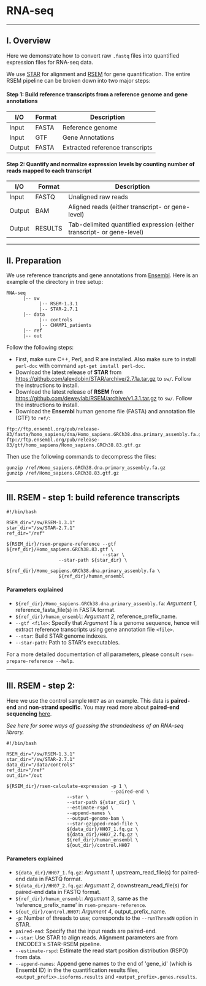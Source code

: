 # RNA-seq

***
## I. Overview

Here we demonstrate how to convert raw `.fastq` files into quantified expression files for RNA-seq data.

We use [STAR](https://github.com/alexdobin/STAR) for alignment and [RSEM](https://deweylab.github.io/RSEM/) for gene quantification. The entire RSEM pipeline can be broken down into two major steps:

#### Step 1: Build reference transcripts from a reference genome and gene annotations

I/O       |   Format   | Description
--------- | ---------- | ---------------------------------
Input     |   FASTA    |  Reference genome
Input     |    GTF     |  Gene Annotations
Output    |   FASTA    |  Extracted reference transcripts

#### Step 2: Quantify and normalize expression levels by counting number of reads mapped to each transcript

I/O       |   Format     |   Description
--------- | ------------ | --------------------------------------------------
Input     |   FASTQ      |  Unaligned raw reads
Output    |    BAM       |  Aligned reads (either transcript- or gene-level)
Output    |   RESULTS    |  Tab-delimited quantified expression (either transcript- or gene-level)

***
## II. Preparation

We use reference trancripts and gene annotations from [Ensembl](http://useast.ensembl.org/info/data/ftp/index.html). Here is an example of the directory in tree setup:
```
RNA-seq
      |-- sw
            |-- RSEM-1.3.1
            |-- STAR-2.7.1
      |-- data
            |-- controls
            |-- CHAMP1_patients
      |-- ref
      |-- out
```


Follow the following steps:

* First, make sure C++, Perl, and R are installed. Also make sure to install `perl-doc` with command `apt-get install perl-doc`.
* Download the latest release of **STAR** from https://github.com/alexdobin/STAR/archive/2.7.1a.tar.gz to `sw/`. Follow the instructions to install.
* Download the latest release of **RSEM** from https://github.com/deweylab/RSEM/archive/v1.3.1.tar.gz to `sw/`. Follow the instructions to install.
* Download the **Ensembl** human genome file (FASTA) and annotation file (GTF) to `ref/`:

```
ftp://ftp.ensembl.org/pub/release-83/fasta/homo_sapiens/dna/Homo_sapiens.GRCh38.dna.primary_assembly.fa.gz
ftp://ftp.ensembl.org/pub/release-83/gtf/homo_sapiens/Homo_sapiens.GRCh38.83.gtf.gz
```

Then use the following commands to decompress the files:

```
gunzip /ref/Homo_sapiens.GRCh38.dna.primary_assembly.fa.gz
gunzip /ref/Homo_sapiens.GRCh38.83.gtf.gz
```

***
## III. RSEM - step 1: build reference transcripts

```
#!/bin/bash

RSEM_dir="/sw/RSEM-1.3.1"
star_dir="/sw/STAR-2.7.1"
ref_dir="/ref"

${RSEM_dir}/rsem-prepare-reference --gtf ${ref_dir}/Homo_sapiens.GRCh38.83.gtf \
                                   --star \
				   --star-path ${star_dir} \
				   ${ref_dir}/Homo_sapiens.GRCh38.dna.primary_assembly.fa \
				   ${ref_dir}/human_ensembl
```

#### Parameters explained
* `${ref_dir}/Homo_sapiens.GRCh38.dna.primary_assembly.fa`: *Argument 1*, reference_fasta_file(s) in FASTA format.
* `${ref_dir}/human_ensembl`: *Argument 2*, reference_prefix_name.
* `--gtf <file>`: Specify that *Argument 1* is a genome sequence, hence will extract reference transcripts using gene annotation file `<file>`.
* `--star`: Build STAR genome indexes.
* `--star-path`: Path to STAR's executables.

For a more detailed documentation of all parameters, please consult `rsem-prepare-reference --help`.

***
## III. RSEM - step 2: 

Here we use the control sample `HH07` as an example. This data is **paired-end** and **non-strand specific**. You may read more about **paired-end sequencing** [here]((https://www.illumina.com/science/technology/next-generation-sequencing/paired-end-vs-single-read-sequencing.html)).

*See here for some ways of guessing the strandedness of an RNA-seq library.*


```
#!/bin/bash

RSEM_dir="/sw/RSEM-1.3.1"
star_dir="/sw/STAR-2.7.1"
data_dir="/data/controls"
ref_dir="/ref"
out_dir="/out

${RSEM_dir}/rsem-calculate-expression -p 1 \
                                      --paired-end \
				      --star \
				      --star-path ${star_dir} \
				      --estimate-rspd \
				      --append-names \
				      --output-genome-bam \
				      --star-gzipped-read-file \
				      ${data_dir}/HH07_1.fq.gz \
				      ${data_dir}/HH07_2.fq.gz \
				      ${ref_dir}/human_ensembl \
				      ${out_dir}/control.HH07
```

#### Parameters explained
* `${data_dir}/HH07_1.fq.gz`: *Argument 1*, upstream_read_file(s) for paired-end data in FASTQ format.
* `${data_dir}/HH07_2.fq.gz`: *Argument 2*, downstream_read_file(s) for paired-end data in FASTQ format.
* `${ref_dir}/human_ensembl`: *Argument 3*, same as the 'reference_prefix_name' in `rsem-prepare-reference`.
* `${out_dir}/control.HH07`: *Argument 4*, output_prefix_name.
* `-p`: Number of threads to use; corresponds to the `--runThreadN` option in STAR.
* `paired-end`: Specify that the input reads are paired-end.
* `--star`: Use STAR to align reads. Alignment parameters are from ENCODE3's STAR-RSEM pipeline.
* `--estimate-rspd`: Estimate the read start position distribution (RSPD) from data.
* `--append-names`: Append gene names to the end of 'gene_id' (which is Ensembl ID) in the the quantification results files, `<output_prefix>.isoforms.results` and `<output_prefix>.genes.results`.

